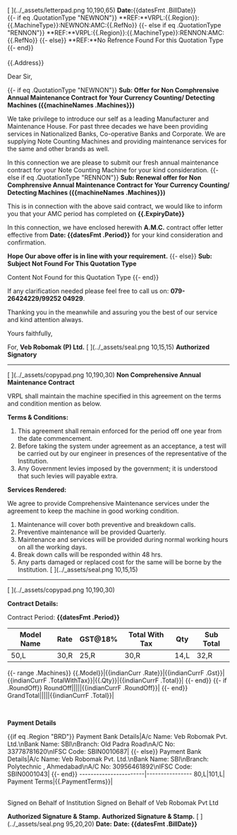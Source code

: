 [ ](../_assets/letterpad.png 10,190,65)
**Date:**{{datesFmt .BillDate}}
<br/>
{{- if eq .QuotationType "NEWNON"}} 
**REF:**VRPL:{{.Region}}:{{.MachineType}}:NEWNON:AMC:{{.RefNo}}
{{- else if eq .QuotationType "RENNON"}}
**REF:**VRPL:{{.Region}}:{{.MachineType}}:RENNON:AMC:{{.RefNo}}
{{- else}}
**REF:**No Refrence Found For this Quotation Type
{{- end}}
<br/>                          
{{.Address}}

Dear Sir,

{{- if eq .QuotationType "NEWNON"}}
**Sub: Offer for Non Comphrensive Annual Maintenance Contract for Your Currency Counting/ Detecting Machines ({{machineNames .Machines}})**

We take privilege to introduce our self as a leading Manufacturer and Maintenance House. For past three decades we have been providing services in Nationalized Banks, Co-operative Banks and Corporate. We are supplying Note Counting Machines and providing maintenance services for the same and other brands as well.

In this connection we are please to submit our fresh annual maintenance contract for your Note Counting Machine for your kind consideration.
{{- else if eq .QuotationType "RENNON"}}
**Sub: Renewal offer for Non Comphrensive Annual Maintenance Contract for Your Currency Counting/ Detecting Machines ({{machineNames .Machines}})**

This is in connection with the above said contract, we would like to inform you that your AMC period has completed on **{{.ExpiryDate}}**

In this connection, we have enclosed herewith **A.M.C.** contract offer letter effective from **Date: {{datesFmt .Period}}** for your kind consideration and confirmation.

**Hope Our above offer is in line with your requirement.**
{{- else}}
**Sub: Subject Not Found For This Quotation Type**

Content Not Found for this Quotation Type
{{- end}}

If any clarification needed please feel free to call us on: **079-26424229/99252 04929**.

Thanking you in the meanwhile and assuring you the best of our service and kind attention always.

Yours faithfully,


For, **Veb Robomak (P) Ltd.**
[ ](../_assets/seal.png 10,15,15)
**Authorized Signatory**

---------------------------
[ ](../_assets/copypad.png 10,190,30)
**Non Comprehensive Annual Maintenance Contract**

VRPL shall maintain the machine specified in this agreement on the terms and condition mention as below.

**Terms & Conditions:**

1. This agreement shall remain enforced for the period off one year from the date commencement.
2. Before taking the system under agreement as an acceptance, a test will be carried out by our engineer in presences of the representative of the Institution.
3. Any Government levies imposed by the government; it is understood that such levies will payable extra.

**Services Rendered:**

We agree to provide Comprehensive Maintenance services under the agreement to keep the machine in good working condition.

1. Maintenance will cover both preventive and breakdown calls. 
2. Preventive maintenance will be provided Quarterly.
3. Maintenance and services will be provided during normal working hours on all the working days.
4. Break down calls will be responded within 48 hrs.
5. Any parts damaged or replaced cost for the same will be borne by the Institution.
[ ](../_assets/seal.png 10,15,15)

------------------------
[ ](../_assets/copypad.png 10,190,30)

**Contract Details:**

Contract Period: **{{datesFmt .Period}}**

Model Name|Rate|GST@18%|Total With Tax|Qty|Sub Total|
----------|----|-------|--------------|---|---------|
50,L|30,R|25,R|30,R|14,L|32,R|
{{- range .Machines}}
{{.Model}}|{{indianCurr .Rate}}|{{indianCurrF .Gst}}|{{indianCurrF .TotalWithTax}}|{{.Qty}}|{{indianCurrF .Total}}|
{{- end}}
{{- if .RoundOff}}
RoundOff|||||{{indianCurrF .RoundOff}}|
{{- end}}
GrandTotal|||||{{indianCurrF .Total}}|


<br/>

**Payment Details**

{{if eq .Region "BRD"}}
Payment Bank Details|A/c Name: Veb Robomak Pvt. Ltd.\nBank Name: SBI\nBranch: Old Padra Road\nA/C No: 33778781620\nIFSC Code: SBIN0010687|
{{- else}}
Payment Bank Details|A/c Name: Veb Robomak Pvt. Ltd.\nBank Name: SBI\nBranch: Polytechnic , Ahmedabad\nA/C No: 30956461892\nIFSC Code: SBIN0001043|
{{- end}}
-----------------------|----------------
80,L|101,L|
Payment Terms|{{.PaymentTerms}}|

<br/>
Signed on Behalf of Institution                Signed on Behalf of Veb Robomak Pvt Ltd

<br/>

**Authorized Signature & Stamp.**           **Authorized Signature & Stamp.**
[ ](../_assets/seal.png 95,20,20)
**Date:**                                                       **Date: {{datesFmt .BillDate}}**
